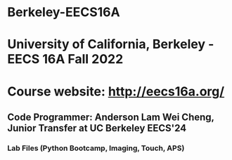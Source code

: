 # Berkeley-EECS16A
# University of California, Berkeley - EECS 16A Fall 2022
# Course website: http://eecs16a.org/
## Code Programmer: Anderson Lam Wei Cheng, Junior Transfer at UC Berkeley EECS'24
### Lab Files (Python Bootcamp, Imaging, Touch, APS)
